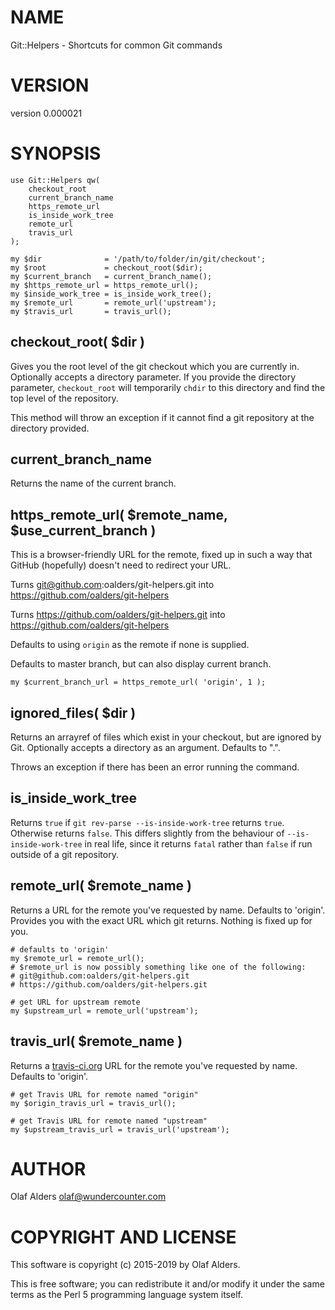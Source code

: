 # NAME

Git::Helpers - Shortcuts for common Git commands

# VERSION

version 0.000021

# SYNOPSIS

    use Git::Helpers qw(
        checkout_root
        current_branch_name
        https_remote_url
        is_inside_work_tree
        remote_url
        travis_url
    );

    my $dir              = '/path/to/folder/in/git/checkout';
    my $root             = checkout_root($dir);
    my $current_branch   = current_branch_name();
    my $https_remote_url = https_remote_url();
    my $inside_work_tree = is_inside_work_tree();
    my $remote_url       = remote_url('upstream');
    my $travis_url       = travis_url();

## checkout\_root( $dir )

Gives you the root level of the git checkout which you are currently in.
Optionally accepts a directory parameter.  If you provide the directory
parameter, `checkout_root` will temporarily `chdir` to this directory and
find the top level of the repository.

This method will throw an exception if it cannot find a git repository at the
directory provided.

## current\_branch\_name

Returns the name of the current branch.

## https\_remote\_url( $remote\_name, $use\_current\_branch )

This is a browser-friendly URL for the remote, fixed up in such a way that
GitHub (hopefully) doesn't need to redirect your URL.

Turns git@github.com:oalders/git-helpers.git into https://github.com/oalders/git-helpers

Turns https://github.com/oalders/git-helpers.git into https://github.com/oalders/git-helpers

Defaults to using `origin` as the remote if none is supplied.

Defaults to master branch, but can also display current branch.

    my $current_branch_url = https_remote_url( 'origin', 1 );

## ignored\_files( $dir )

Returns an arrayref of files which exist in your checkout, but are ignored by
Git.  Optionally accepts a directory as an argument.  Defaults to ".".

Throws an exception if there has been an error running the command.

## is\_inside\_work\_tree

Returns `true` if `git rev-parse --is-inside-work-tree` returns `true`.
Otherwise returns `false`. This differs slightly from the behaviour of
`--is-inside-work-tree` in real life, since it returns `fatal` rather than
`false` if run outside of a git repository.

## remote\_url( $remote\_name )

Returns a URL for the remote you've requested by name.  Defaults to 'origin'.
Provides you with the exact URL which git returns. Nothing is fixed up for you.

    # defaults to 'origin'
    my $remote_url = remote_url();
    # $remote_url is now possibly something like one of the following:
    # git@github.com:oalders/git-helpers.git
    # https://github.com/oalders/git-helpers.git

    # get URL for upstream remote
    my $upstream_url = remote_url('upstream');

## travis\_url( $remote\_name )

Returns a [travis-ci.org](https://metacpan.org/pod/travis-ci.org) URL for the remote you've requested by name.
Defaults to 'origin'.

    # get Travis URL for remote named "origin"
    my $origin_travis_url = travis_url();

    # get Travis URL for remote named "upstream"
    my $upstream_travis_url = travis_url('upstream');

# AUTHOR

Olaf Alders <olaf@wundercounter.com>

# COPYRIGHT AND LICENSE

This software is copyright (c) 2015-2019 by Olaf Alders.

This is free software; you can redistribute it and/or modify it under
the same terms as the Perl 5 programming language system itself.
